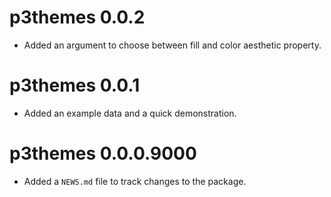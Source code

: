 # p3themes 0.0.2

* Added an argument to choose between fill and color aesthetic property.

# p3themes 0.0.1

* Added an example data and a quick demonstration.

# p3themes 0.0.0.9000

* Added a `NEWS.md` file to track changes to the package.
